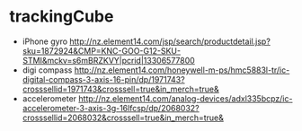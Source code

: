 trackingCube
============

* iPhone gyro http://nz.element14.com/jsp/search/productdetail.jsp?sku=1872924&CMP=KNC-GOO-G12-SKU-STMI&mckv=s6mBRZKVY|pcrid|13306577800
* digi compass http://nz.element14.com/honeywell-m-ps/hmc5883l-tr/ic-digital-compass-3-axis-16-pin/dp/1971743?crosssellid=1971743&crosssell=true&in_merch=true&
* accelerometer http://nz.element14.com/analog-devices/adxl335bcpz/ic-accelerometer-3-axis-3g-16lfcsp/dp/2068032?crosssellid=2068032&crosssell=true&in_merch=true&
